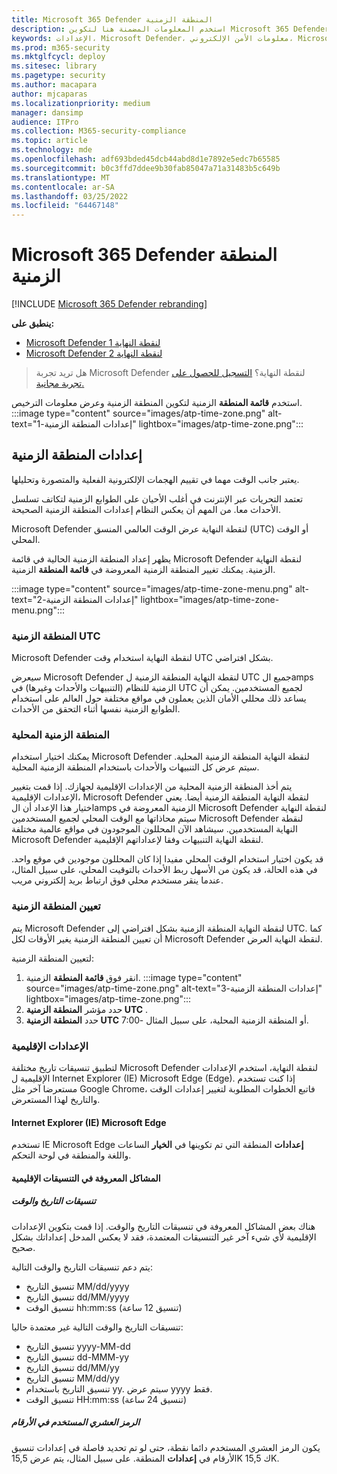 ```yaml
---
title: Microsoft 365 Defender المنطقة الزمنية
description: استخدم المعلومات المضمنة هنا لتكوين Microsoft 365 Defender المنطقة الزمنية وعرض معلومات الترخيص.
keywords: الإعدادات، Microsoft Defender، معلومات الأمن الإلكتروني، Microsoft Defender لنقطة النهاية، المنطقة الزمنية، utc، الوقت المحلي، الترخيص
ms.prod: m365-security
ms.mktglfcycl: deploy
ms.sitesec: library
ms.pagetype: security
ms.author: macapara
author: mjcaparas
ms.localizationpriority: medium
manager: dansimp
audience: ITPro
ms.collection: M365-security-compliance
ms.topic: article
ms.technology: mde
ms.openlocfilehash: adf693bded45dcb44abd8d1e7892e5edc7b65585
ms.sourcegitcommit: b0c3ffd7ddee9b30fab85047a71a31483b5c649b
ms.translationtype: MT
ms.contentlocale: ar-SA
ms.lasthandoff: 03/25/2022
ms.locfileid: "64467148"
---
```

# <a name="microsoft-365-defender-time-zone-settings"></a>Microsoft 365 Defender المنطقة الزمنية

[!INCLUDE [Microsoft 365 Defender rebranding](../../includes/microsoft-defender.md)]

**ينطبق على:**
- [Microsoft Defender لنقطة النهاية 1](https://go.microsoft.com/fwlink/?linkid=2154037)
- [Microsoft Defender لنقطة النهاية 2](https://go.microsoft.com/fwlink/?linkid=2154037)


> هل تريد تجربة Microsoft Defender لنقطة النهاية؟ [التسجيل للحصول على تجربة مجانية.](https://signup.microsoft.com/create-account/signup?products=7f379fee-c4f9-4278-b0a1-e4c8c2fcdf7e&ru=https://aka.ms/MDEp2OpenTrial?ocid=docs-wdatp-settings-abovefoldlink)

استخدم **قائمة المنطقة** الزمنية لتكوين المنطقة الزمنية وعرض معلومات الترخيص.
:::image type="content" source="images/atp-time-zone.png" alt-text="إعدادات المنطقة الزمنية-1" lightbox="images/atp-time-zone.png":::

## <a name="time-zone-settings"></a>إعدادات المنطقة الزمنية

يعتبر جانب الوقت مهما في تقييم الهجمات الإلكترونية الفعلية والمتصورة وتحليلها.

تعتمد التحريات عبر الإنترنت في أغلب الأحيان على الطوابع الزمنية لتكاتف تسلسل الأحداث معا. من المهم أن يعكس النظام إعدادات المنطقة الزمنية الصحيحة.

Microsoft Defender لنقطة النهاية عرض الوقت العالمي المنسق (UTC) أو الوقت المحلي.

يظهر إعداد المنطقة الزمنية الحالية في قائمة Microsoft Defender لنقطة النهاية الزمنية. يمكنك تغيير المنطقة الزمنية المعروضة في **قائمة المنطقة** الزمنية.

:::image type="content" source="images/atp-time-zone-menu.png" alt-text="إعدادات المنطقة الزمنية-2" lightbox="images/atp-time-zone-menu.png":::

### <a name="utc-time-zone"></a>المنطقة الزمنية UTC

Microsoft Defender لنقطة النهاية استخدام وقت UTC بشكل افتراضي.

سيعرض Microsoft Defender لنقطة النهاية المنطقة الزمنية ل UTC جميع الamps الزمنية للنظام (التنبيهات والأحداث وغيرها) في UTC لجميع المستخدمين. يمكن أن يساعد ذلك محللي الأمان الذين يعملون في مواقع مختلفة حول العالم على استخدام الطوابع الزمنية نفسها أثناء التحقق من الأحداث.

### <a name="local-time-zone"></a>المنطقة الزمنية المحلية

يمكنك اختيار استخدام Microsoft Defender لنقطة النهاية المنطقة الزمنية المحلية. سيتم عرض كل التنبيهات والأحداث باستخدام المنطقة الزمنية المحلية.

يتم أخذ المنطقة الزمنية المحلية من الإعدادات الإقليمية لجهازك. إذا قمت بتغيير الإعدادات الإقليمية، Microsoft Defender لنقطة النهاية المنطقة الزمنية أيضا. يعني اختيار هذا الإعداد أن الamps الزمنية المعروضة في Microsoft Defender لنقطة النهاية سيتم محاذاتها مع الوقت المحلي لجميع المستخدمين Microsoft Defender لنقطة النهاية المستخدمين. سيشاهد الآن المحللون الموجودون في مواقع عالمية مختلفة Microsoft Defender لنقطة النهاية التنبيهات وفقا لإعداداتهم الإقليمية.

قد يكون اختيار استخدام الوقت المحلي مفيدا إذا كان المحللون موجودين في موقع واحد. في هذه الحالة، قد يكون من الأسهل ربط الأحداث بالتوقيت المحلي، على سبيل المثال، عندما ينقر مستخدم محلي فوق ارتباط بريد إلكتروني مريب.

### <a name="set-the-time-zone"></a>تعيين المنطقة الزمنية

يتم Microsoft Defender لنقطة النهاية المنطقة الزمنية بشكل افتراضي إلى UTC. كما أن تعيين المنطقة الزمنية يغير الأوقات لكل Microsoft Defender لنقطة النهاية العرض.

لتعيين المنطقة الزمنية:

1. انقر فوق **قائمة المنطقة** الزمنية.
   :::image type="content" source="images/atp-time-zone.png" alt-text="إعدادات المنطقة الزمنية-3" lightbox="images/atp-time-zone.png":::
1. حدد مؤشر **المنطقة الزمنية UTC** .
1. حدد **المنطقة الزمنية UTC** أو المنطقة الزمنية المحلية، على سبيل المثال -7:00.

### <a name="regional-settings"></a>الإعدادات الإقليمية

لتطبيق تنسيقات تاريخ مختلفة Microsoft Defender لنقطة النهاية، استخدم الإعدادات الإقليمية ل Internet Explorer (IE) Microsoft Edge (Edge). إذا كنت تستخدم مستعرضا آخر مثل Google Chrome، فاتبع الخطوات المطلوبة لتغيير إعدادات الوقت والتاريخ لهذا المستعرض. 

#### <a name="internet-explorer-ie-and-microsoft-edge"></a>Internet Explorer (IE) Microsoft Edge

تستخدم IE Microsoft Edge **إعدادات** المنطقة التي تم تكوينها في **الخيار** الساعات واللغة والمنطقة في لوحة التحكم. 

#### <a name="known-issues-with-regional-formats"></a>المشاكل المعروفة في التنسيقات الإقليمية

##### <a name="date-and-time-formats"></a>تنسيقات التاريخ والوقت

هناك بعض المشاكل المعروفة في تنسيقات التاريخ والوقت. إذا قمت بتكوين الإعدادات الإقليمية لأي شيء آخر غير التنسيقات المعتمدة، فقد لا يعكس المدخل إعداداتك بشكل صحيح.

يتم دعم تنسيقات التاريخ والوقت التالية:

- تنسيق التاريخ MM/dd/yyyy
- تنسيق التاريخ dd/MM/yyyy
- تنسيق الوقت hh:mm:ss (تنسيق 12 ساعة)

تنسيقات التاريخ والوقت التالية غير معتمدة حاليا:

- تنسيق التاريخ yyyy-MM-dd
- تنسيق التاريخ dd-MMM-yy
- تنسيق التاريخ dd/MM/yy
- تنسيق التاريخ MM/dd/yy
- تنسيق التاريخ باستخدام yy. سيتم عرض yyyy فقط.
- تنسيق الوقت HH:mm:ss (تنسيق 24 ساعة)

##### <a name="decimal-symbol-used-in-numbers"></a>الرمز العشري المستخدم في الأرقام

يكون الرمز العشري المستخدم دائما نقطة، حتى لو تم تحديد فاصلة في إعدادات تنسيق الأرقام في **إعدادات** المنطقة. على سبيل المثال، يتم عرض 15,5K ك 15,5K.
